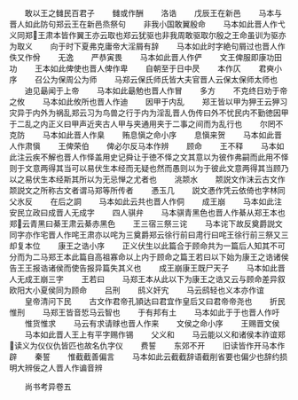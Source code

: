 <!-- { "loadSidebar": true } -->
　　敢以王之雠民百君子
　　雠或作酬
　　洛诰
　　戊辰王在新邑
　　马本与晋人如此防句郑云王在新邑烝祭句
　　非我小国敢翼殷命
　　马本如此晋人作弋义同郑王肃本皆作翼王亦云取也郑云犹驱也非我周敢驱取尔殷之王命虽训为驱亦为取义
　　向于时下夏弗克庸帝大淫屑有辞
　　马本如此时字絶句屑过也晋人作佚又作佾
　　无逸
　　严恭寅畏
　　马本如此晋人作俨
　　文王俾服即康功田功
　　王本如此俾使也晋人俾作卑
　　自朝至于日中昃
　　本作仄
　　君奭小序
　　召公为保周公为师
　　马郑云保氏师氏皆大夫官晋人云保太保师太师也
　　迪见朂闻于上帝
　　马本如此朂勉也晋人作冒
　　多方
　　不克终日劝于帝之攸
　　马本如此攸所也晋人作迪
　　因甲于内乱
　　郑王皆以甲为狎王云狎习灾异于内外为祸乱郑云习为鸟兽之行于内为淫乱晋人伪传曰外不忧民内不勤徳因甲于二乱之内正义曰甲声近夹古人甲与夹通用夹于二事之间而为乱行也
　　尔罔不克防
　　马本如此晋人作臬
　　贿息愼之命小序
　　息愼来贺
　　马本如此晋人作肃愼
　　王俾荣伯
　　俾必尔反马本作辨
　　顾命
　　王不释
　　马本如此注云疾不解也晋人作怿盖用史记舜让于徳不怿之文其意以为彼作弗嗣而此用不怿则于文意两得其当可以易伏生本经而无疑也然而愚则以为于彼此文意两得其当顾乃以之易伏生本经斯其所以为无忌惮之尤者也
　　洮颒水
　　颒説文作沫云古文作颒説文之所称古文者谓马郑等所传者
　　慿玉几
　　説文慿作凭云依倚也字林同父氷反
　　在后之詷
　　马本如此云共也晋人作侗
　　成王崩
　　马本如此注安民立政曰成晋人无成字
　　四人骐弁
　　马本骐青黑色也晋人作綦从郑王本也郑云青黑曰綦王肃云綦赤黑色
　　王三宿三祭三诧
　　马本诧下故反奠爵説文同字亦作宅晋人作咤王肃亦以咤为三奠爵郑云徐行前曰肃行曰咤王徐行前三祭又三却复本位
　　康王之诰小序
　　正义伏生以此篇合于顾命共为一篇后人知其不可分而为二马郑王本此篇自高祖寡命以上内于顾命之篇王若曰以下始为康王之诰诸侯告王王报诰诸侯而使告报异篇失其义也
　　成王崩康王既尸天子
　　马本如此晋人无成王崩三字
　　王若曰
　　马郑王本从此以下为康王之诰又云与顾命差异叙欧阳大小夏侯同为顾命
　　吕刑
　　鸱义奸宄
　　马云鸱轻也义本亦作谊
　　皇帝清问下民
　　古文作君帝孔頴达曰君宜作皇后又曰君帝帝尧也
　　折民惟刑
　　马郑王皆音悊马云智也
　　于有邦有土
　　马本如此于于也晋人作吁
　　惟货惟求
　　马云有求请赇也晋人作来
　　文侯之命小序
　　王赐晋文侯
　　马本如此晋人王上有平字赐作锡
　　父义和
　　马云能以义和诸侯本祚谊郑读义为仪仪仇皆匹也故名仇字仪
　　费誓
　　东郊不开
　　旧读皆作开马本作辟
　　秦誓
　　惟截截善偏言
　　马本如此云截截辞语截削省要也偏少也辞约损明大辨佞之人晋人作谝音辨










　　尚书考异卷五
